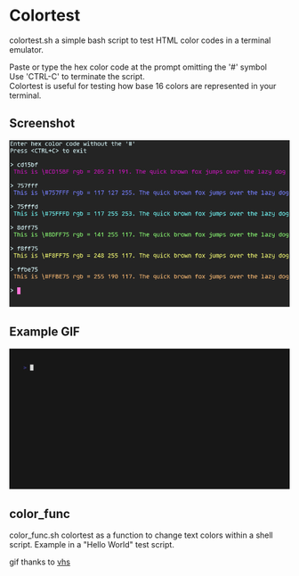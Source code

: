 # Colortest
colortest.sh a simple bash script to test HTML color codes in a terminal emulator.

Paste or type the hex color code at the prompt omitting the '#' symbol  
Use 'CTRL-C' to terminate the script.  
Colortest is useful for testing how base 16 colors are represented in your terminal. 

## Screenshot
![colortest](colortest.png)

## Example GIF 
![colortest](colortest.gif)

## color_func
color_func.sh colortest as a function to change text colors within a shell script. Example in a "Hello World" test script.

gif thanks to [vhs](https://github.com/charmbracelet/vhs)
